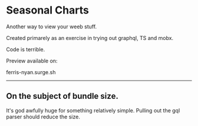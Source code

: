 # Seasonal Charts

Another way to view your weeb stuff.

Created primarely as an exercise in trying out graphql, TS and mobx.

Code is terrible.

Preview available on:

ferris-nyan.surge.sh

---

## On the subject of bundle size.
It's god awfully huge for something relatively simple. Pulling out the gql parser should reduce the size.

